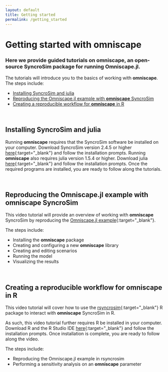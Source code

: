 ```yaml
---
layout: default
title: Getting started
permalink: /getting_started
---
```


# Getting started with **omniscape**

### Here we provide guided tutorials on **omniscape**, an open-source SyncroSim package for running Omniscape.jl. 

The tutorials will introduce you to the basics of working with **omniscape**. The steps include:

* <a href="#part1"> Installing SyncroSim and julia </a>
* <a href="#part2"> Reproducing the Omniscape.jl example with <b>omniscape</b> SyncroSim  </a>
* <a href="#part3"> Creating a reproducible workflow for <b>omniscape</b> in R </a>

<br>

<p id="part1"> <h2> <b>Installing SyncroSim and julia</b> </h2> </p>

Running **omniscape** requires that the SyncroSim software be installed on your computer. Download SyncroSim version 2.4.5 or higher [here](https://syncrosim.com/download/){:target="_blank"} and follow the installation prompts. Running **omniscape** also requires julia version 1.5.4 or higher. Download julia [here](https://julialang.org/downloads/){:target="_blank"} and follow the installation prompts. Once the required programs are installed, you are ready to follow along the tutorials.

<br>

<p id="part2"> <h2> <b>Reproducing the Omniscape.jl example with omniscape SyncroSim</b> </h2> </p>

This video tutorial will provide an overview of working with **omniscape** SyncroSim by reproducing the [Omniscape.jl example](https://docs.circuitscape.org/Omniscape.jl/stable/examples/){:target="_blank"}. 

The steps include:

* Installing the **omniscape** package
* Creating and configuring a new **omniscape** library
* Creating and editing scenarios
* Running the model
* Visualizing the results



<br>

<p id="part3"> <h2> <b>Creating a reproducible workflow for omniscape in R</b> </h2> </p>

This video tutorial will cover how to use the [rsyncrosim](https://syncrosim.github.io/rsyncrosim/){:target="_blank"} R package to interact with **omniscape** SyncroSim in R.

As such, this video tutorial further requires R be installed in your computer. Download R and the R Studio IDE [here](https://posit.co/download/rstudio-desktop/){:target="_blank"} and follow the installation prompts. Once installation is complete, you are ready to follow along the video.

The steps include:
* Reproducing the Omniscape.jl example in rsyncrosim
* Performing a sensitivity analysis on an **omniscape** parameter

